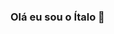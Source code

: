### Olá eu sou o Ítalo 👋

<!--


- 🔭 Atualmente sou Admnistrador de Banco de dados (DBA) ...
- 🌱 DBA / SQL Firebird ...
- 
-->
